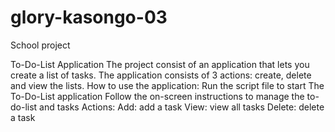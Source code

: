 # glory-kasongo-03
School project

To-Do-List Application
The project consist of an application that lets you create a list of tasks.
The application consists of 3 actions: create, delete and view the lists.
How to use the application:
Run the script file to start The To-Do-List application
Follow the on-screen instructions to manage the to-do-list and tasks
Actions:
	Add: add a task 
	View: view all tasks
	Delete: delete a task

